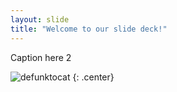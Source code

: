 ```yaml
---
layout: slide
title: "Welcome to our slide deck!"
---
```


Caption here 2

![defunktocat](https://octodex.github.com/images/defunktocat.png)
{: .center}
